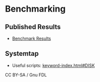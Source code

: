 # Benchmarking

## Published Results

* [Benchmark Results](https://app.gitbook.com/s/WCInJQ9cmGjq1lsTG91E/development-articles/general-info/quality/benchmarks/benchmark-results)

## Systemtap

* Useful scripts: [keyword-index.html#DISK](https://sourceware.org/systemtap/examples/keyword-index.html#DISK)

CC BY-SA / Gnu FDL
